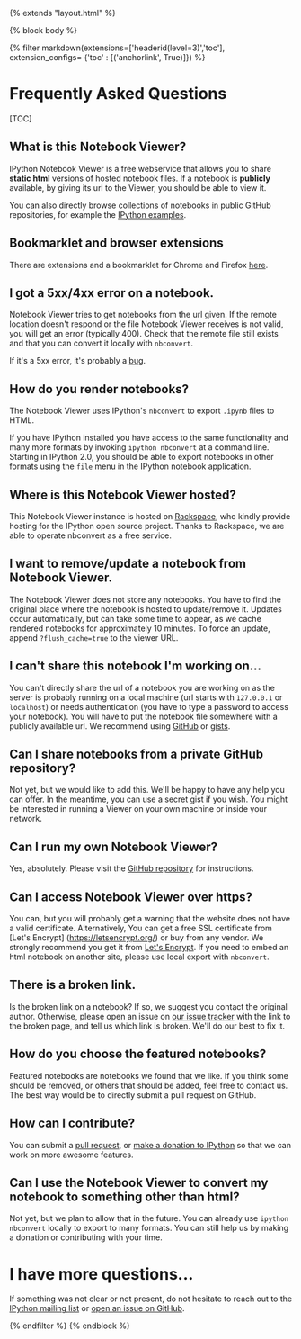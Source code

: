{% extends "layout.html" %}

{% block body %}

{% filter markdown(extensions=['headerid(level=3)','toc'], extension_configs= {'toc' : [('anchorlink', True)]}) %}

# Frequently Asked Questions

[TOC]

## What is this Notebook Viewer?

IPython Notebook Viewer is a free webservice that allows
you to share **static html** versions of hosted notebook files.  If a
notebook is **publicly** available, by giving its url to the Viewer, you should be
able to view it.

You can also directly browse collections of notebooks in public GitHub repositories,
for example the [IPython examples](/github/ipython/ipython/tree/2.x/examples).

## Bookmarklet and browser extensions

There are extensions and a bookmarklet for Chrome and Firefox   [here](http://jiffyclub.github.io/open-in-nbviewer/).

## I got a 5xx/4xx error on a notebook.

Notebook Viewer tries to get notebooks from the url given. If the remote location
doesn't respond or the file Notebook Viewer receives is not valid, you will get an
error (typically 400). Check that the remote file still exists and that you can convert
it locally with `nbconvert`.

If it's a 5xx error, it's probably a [bug](https://github.com/ipython/nbviewer/issues).


## How do you render notebooks?

The Notebook Viewer uses IPython's `nbconvert` to export `.ipynb` files to HTML.

If you have IPython installed you have access to the same functionality
and many more formats by invoking
`ipython nbconvert` at a command line. Starting in IPython 2.0, you should be
able to export notebooks in other formats using the `file` menu in the IPython
notebook application.

## Where is this Notebook Viewer hosted?

This Notebook Viewer instance is hosted on [Rackspace](https://developer.rackspace.com/?nbviewer=awesome), who kindly provide hosting for the IPython open source project. Thanks to Rackspace, we are able to operate nbconvert as a free service.

## I want to remove/update a notebook from Notebook Viewer.

The Notebook Viewer does not store any notebooks.
You have to find the original place where the notebook is hosted to update/remove it.
Updates occur automatically, but can take some time to appear, as we cache rendered
notebooks for approximately 10 minutes. To force an update, append `?flush_cache=true` 
to the viewer URL.

## I can't share this notebook I'm working on...

You can't directly share the url of a notebook you are working on as the server is
probably running on a local machine (url starts with `127.0.0.1` or `localhost`)
or needs authentication (you have to type a password to access your notebook).
You will have to put the notebook file somewhere with a publicly available url.
We recommend using [GitHub](https://github.com) or [gists](https://gist.github.com).

## Can I share notebooks from a private GitHub repository?

Not yet, but we would like to add this. We'll be happy to have any help you can offer.
In the meantime, you can use a secret gist if you wish. You might be interested in running a Viewer
on your own machine or inside your network.

## Can I run my own Notebook Viewer?

Yes, absolutely.
Please visit the [GitHub repository](https://github.com/ipython/nbviewer) for instructions.

## Can I access Notebook Viewer over https?

You can, but you will probably get a warning that the website does not have a valid
certificate. Alternatively, You can get a free SSL certificate from [Let's Encrypt]
(https://letsencrypt.org/) or buy from any vendor. We strongly recommend you get it
from [Let's Encrypt](https://letsencrypt.org/). If you need to embed an html notebook
on another site, please use local export with `nbconvert`.

## There is a broken link.

Is the broken link on a notebook? If so, we suggest you contact the original author.
Otherwise, please open an issue on [our issue tracker](https://github.com/ipython/nbviewer/issues)
with the link to the broken page, and tell us which link is broken.
We'll do our best to fix it.

## How do you choose the featured notebooks?

Featured notebooks are notebooks we found that we like. If you think some
should be removed, or others that should be added, feel free to contact us.
The best way would be to directly submit a pull request on GitHub.

## How can I contribute?

You can submit a [pull request](https://github.com/ipython/nbviewer),
or [make a donation to IPython](http://ipython.org/donate.html) so that we can work on more awesome features.

## Can I use the Notebook Viewer to convert my notebook to something other than html?

Not yet, but we plan to allow that in the future. You can
already use `ipython nbconvert` locally to export to many formats. You can still help
us by making a donation or contributing with your time.

# I have more questions...

If something was not clear or not present, do not hesitate to reach out to the [IPython mailing list](http://mail.scipy.org/mailman/listinfo/ipython-dev) or [open an issue on GitHub](http://github.com/ipython/nbviewer/issues).

{% endfilter %}
{% endblock %}
